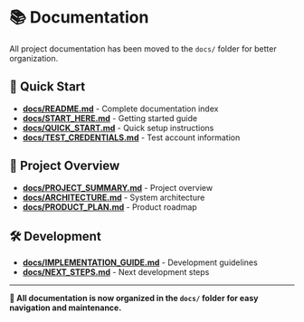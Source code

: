 # 📚 Documentation

All project documentation has been moved to the `docs/` folder for better organization.

## 🚀 Quick Start

- **[docs/README.md](./docs/README.md)** - Complete documentation index
- **[docs/START_HERE.md](./docs/START_HERE.md)** - Getting started guide
- **[docs/QUICK_START.md](./docs/QUICK_START.md)** - Quick setup instructions
- **[docs/TEST_CREDENTIALS.md](./docs/TEST_CREDENTIALS.md)** - Test account information

## 📖 Project Overview

- **[docs/PROJECT_SUMMARY.md](./docs/PROJECT_SUMMARY.md)** - Project overview
- **[docs/ARCHITECTURE.md](./docs/ARCHITECTURE.md)** - System architecture
- **[docs/PRODUCT_PLAN.md](./docs/PRODUCT_PLAN.md)** - Product roadmap

## 🛠️ Development

- **[docs/IMPLEMENTATION_GUIDE.md](./docs/IMPLEMENTATION_GUIDE.md)** - Development guidelines
- **[docs/NEXT_STEPS.md](./docs/NEXT_STEPS.md)** - Next development steps

---

**📁 All documentation is now organized in the `docs/` folder for easy navigation and maintenance.**
